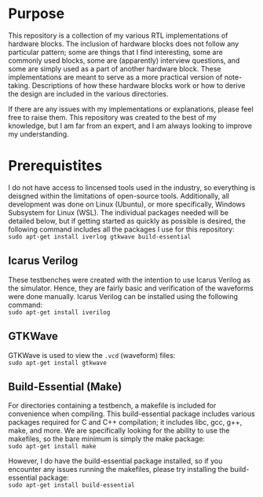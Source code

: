# Purpose
This repository is a collection of my various RTL implementations of hardware blocks. The inclusion of hardware blocks does not follow any particular pattern; some are things that I find interesting, some are commonly used blocks, some are (apparently) interview questions, and some are simply used as a part of another hardware block. These implementations are meant to serve as a more practical version of note-taking. Descriptions of how these hardware blocks work or how to derive the design are included in the various directories.

If there are any issues with my implementations or explanations, please feel free to raise them. This repository was created to the best of my knowledge, but I am far from an expert, and I am always looking to improve my understanding. 

# Prerequistites
I do not have access to lincensed tools used in the industry, so everything is deisgned within the limitations of open-source tools. Additionally, all development was done on Linux (Ubuntu), or more specifically, Windows Subsystem for Linux (WSL). The individual packages needed will be detailed below, but if getting started as quickly as possible is desired, the following command includes all the packages I use for this repository:  
`sudo apt-get install iverlog gtkwave build-essential`

## Icarus Verilog
These testbenches were created with the intention to use Icarus Verilog as the simulator. Hence, they are fairly basic and verification of the waveforms were done manually. Icarus Verilog can be installed using the following command:  
`sudo apt-get install iverilog`

## GTKWave
GTKWave is used to view the `.vcd` (waveform) files:  
`sudo apt-get install gtkwave`

## Build-Essential (Make)
For directories containing a testbench, a makefile is included for convenience when compiling. This build-essential package includes various packages required for C and C++ compilation; it includes libc, gcc, g++, make, and more. We are specifically looking for the ability to use the makefiles, so the bare minimum is simply the make package:  
`sudo apt-get install make`

However, I do have the build-essential package installed, so if you encounter any issues running the makefiles, please try installing the build-essential package:  
`sudo apt-get install build-essential`
